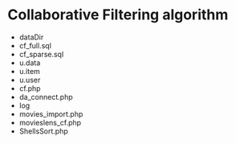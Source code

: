 # Collaborative Filtering algorithm

 * dataDir
  * cf_full.sql
  * cf_sparse.sql
  * u.data
  * u.item
  * u.user
 * cf.php
 * da_connect.php
 * log
 * movies_import.php
 * movieslens_cf.php
 * ShellsSort.php 
